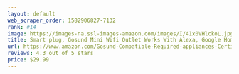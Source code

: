 ```yaml
---
layout: default 
﻿web_scraper_order: 1582906827-7132
rank: #14
image: https://images-na.ssl-images-amazon.com/images/I/41x0VHlckoL.jpg
title: Smart plug, Gosund Mini Wifi Outlet Works With Alexa, Google Home & IFTTT, No Hub Required,…
url: https://www.amazon.com/Gosund-Compatible-Required-appliances-Certified/dp/B079MFTYMV/ref=zg_mw_hi_14?_encoding=UTF8&psc=1&refRID=A6V7PFP7K69AZRGH710E
reviews: 4.3 out of 5 stars
price: $29.99 
---
```

